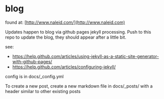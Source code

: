 # blog

found at: [http://www.naleid.com/](http://www.naleid.com)


Updates happen to blog via github pages jekyll processing.  Push to this repo to update the blog, they should appear after a little bit.

see:
- https://help.github.com/articles/using-jekyll-as-a-static-site-generator-with-github-pages/
- https://help.github.com/articles/configuring-jekyll/


config is in docs/_config.yml

To create a new post, create a new markdown file in docs/_posts/ with a header similar to other existing posts



